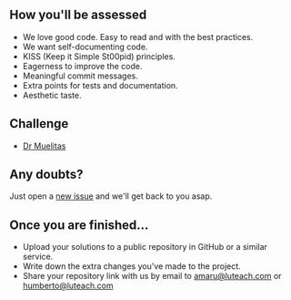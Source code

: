 ## How you'll be assessed

- We love good code. Easy to read and with the best practices.
- We want self-documenting code.
- KISS (Keep it Simple St00pid) principles.
- Eagerness to improve the code.
- Meaningful commit messages.
- Extra points for tests and documentation.
- Aesthetic taste.

## Challenge

- [Dr Muelitas](https://github.com/luteach/reto/tree/main/challenge)

## Any doubts?
Just open a [new issue](https://github.com/luteach/reto/issues/new) and we'll get back to you asap.

## Once you are finished...

- Upload your solutions to a public repository in GitHub or a similar service.
- Write down the extra changes you've made to the project.
- Share your repository link with us by email to amaru@luteach.com or humberto@luteach.com
